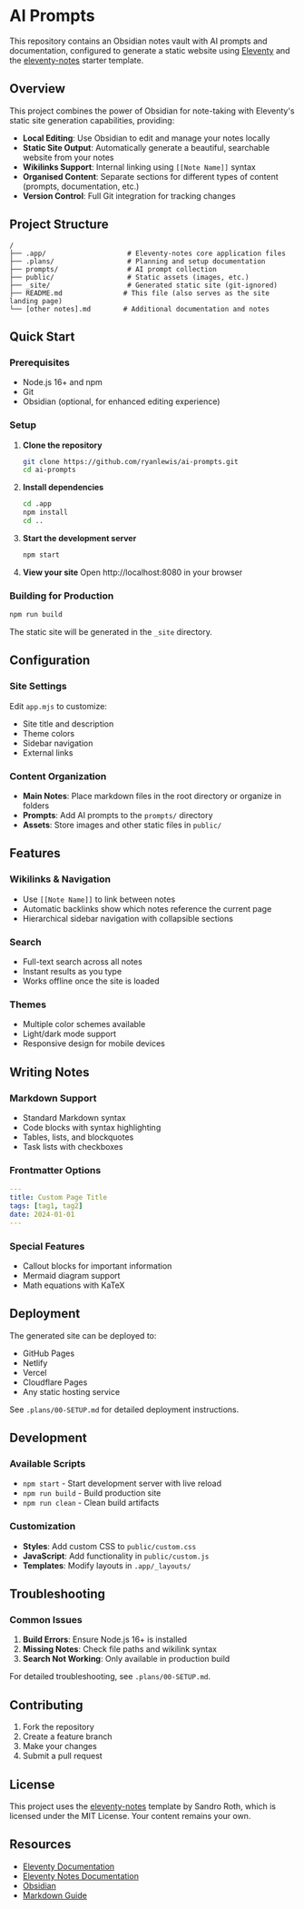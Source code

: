 # AI Prompts

This repository contains an Obsidian notes vault with AI prompts and documentation, configured to generate a static website using [Eleventy](https://www.11ty.dev/) and the [eleventy-notes](https://github.com/rothsandro/eleventy-notes) starter template.

## Overview

This project combines the power of Obsidian for note-taking with Eleventy's static site generation capabilities, providing:

- **Local Editing**: Use Obsidian to edit and manage your notes locally
- **Static Site Output**: Automatically generate a beautiful, searchable website from your notes
- **Wikilinks Support**: Internal linking using `[[Note Name]]` syntax
- **Organised Content**: Separate sections for different types of content (prompts, documentation, etc.)
- **Version Control**: Full Git integration for tracking changes

## Project Structure

```
/
├── .app/                    # Eleventy-notes core application files
├── .plans/                  # Planning and setup documentation
├── prompts/                 # AI prompt collection
├── public/                  # Static assets (images, etc.)
├── _site/                   # Generated static site (git-ignored)
├── README.md               # This file (also serves as the site landing page)
└── [other notes].md        # Additional documentation and notes
```

## Quick Start

### Prerequisites

- Node.js 16+ and npm
- Git
- Obsidian (optional, for enhanced editing experience)

### Setup

1. **Clone the repository**
   ```bash
   git clone https://github.com/ryanlewis/ai-prompts.git
   cd ai-prompts
   ```

2. **Install dependencies**
   ```bash
   cd .app
   npm install
   cd ..
   ```

3. **Start the development server**
   ```bash
   npm start
   ```

4. **View your site**
   Open http://localhost:8080 in your browser

### Building for Production

```bash
npm run build
```

The static site will be generated in the `_site` directory.

## Configuration

### Site Settings

Edit `app.mjs` to customize:
- Site title and description
- Theme colors
- Sidebar navigation
- External links

### Content Organization

- **Main Notes**: Place markdown files in the root directory or organize in folders
- **Prompts**: Add AI prompts to the `prompts/` directory
- **Assets**: Store images and other static files in `public/`

## Features

### Wikilinks & Navigation
- Use `[[Note Name]]` to link between notes
- Automatic backlinks show which notes reference the current page
- Hierarchical sidebar navigation with collapsible sections

### Search
- Full-text search across all notes
- Instant results as you type
- Works offline once the site is loaded

### Themes
- Multiple color schemes available
- Light/dark mode support
- Responsive design for mobile devices

## Writing Notes

### Markdown Support
- Standard Markdown syntax
- Code blocks with syntax highlighting
- Tables, lists, and blockquotes
- Task lists with checkboxes

### Frontmatter Options
```yaml
---
title: Custom Page Title
tags: [tag1, tag2]
date: 2024-01-01
---
```

### Special Features
- Callout blocks for important information
- Mermaid diagram support
- Math equations with KaTeX

## Deployment

The generated site can be deployed to:
- GitHub Pages
- Netlify
- Vercel
- Cloudflare Pages
- Any static hosting service

See `.plans/00-SETUP.md` for detailed deployment instructions.

## Development

### Available Scripts

- `npm start` - Start development server with live reload
- `npm run build` - Build production site
- `npm run clean` - Clean build artifacts

### Customization

- **Styles**: Add custom CSS to `public/custom.css`
- **JavaScript**: Add functionality in `public/custom.js`
- **Templates**: Modify layouts in `.app/_layouts/`

## Troubleshooting

### Common Issues

1. **Build Errors**: Ensure Node.js 16+ is installed
2. **Missing Notes**: Check file paths and wikilink syntax
3. **Search Not Working**: Only available in production build

For detailed troubleshooting, see `.plans/00-SETUP.md`.

## Contributing

1. Fork the repository
2. Create a feature branch
3. Make your changes
4. Submit a pull request

## License

This project uses the [eleventy-notes](https://github.com/rothsandro/eleventy-notes) template by Sandro Roth, which is licensed under the MIT License. Your content remains your own.

## Resources

- [Eleventy Documentation](https://www.11ty.dev/docs/)
- [Eleventy Notes Documentation](https://eleventy-notes.sandroroth.com)
- [Obsidian](https://obsidian.md/)
- [Markdown Guide](https://www.markdownguide.org/)